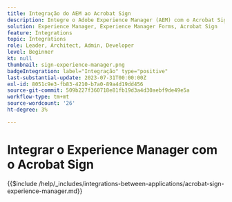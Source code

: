 ```yaml
---
title: Integração do AEM ao Acrobat Sign
description: Integre o Adobe Experience Manager (AEM) com o Acrobat Sign para simplificar o envio de documentos para assinatura.
solution: Experience Manager, Experience Manager Forms, Acrobat Sign
feature: Integrations
topic: Integrations
role: Leader, Architect, Admin, Developer
level: Beginner
kt: null
thumbnail: sign-experience-manager.png
badgeIntegration: label="Integração" type="positive"
last-substantial-update: 2023-07-31T00:00:00Z
exl-id: 8051c9e3-fb83-4210-b7a0-89a4d19dd456
source-git-commit: 509b227f360718e81fb19d3a4d30aebf9de49e5a
workflow-type: tm+mt
source-wordcount: '26'
ht-degree: 3%

---
```


# Integrar o Experience Manager com o Acrobat Sign

{{$include /help/_includes/integrations-between-applications/acrobat-sign-experience-manager.md}}
